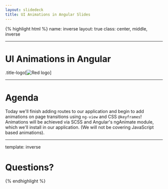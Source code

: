```yaml
---
layout: slidedeck
title: UI Animations in Angular Slides
---
```


{% highlight html %}
name: inverse
layout: true
class: center, middle, inverse

---

# UI Animations in Angular

.title-logo[![Red logo](/public/img/red-logo-white.svg)]

---

# Agenda

Today we'll finish adding routes to our application and begin to add animations on page transitions using `ng-view` and  CSS `@keyframes`!
Animations will be achieved via SCSS and Angular's ngAnimate module, which we'll install in our application.
(We will not be covering JavaScript based animations).

---
template: inverse

# Questions?

{% endhighlight %}
